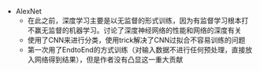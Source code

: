 * AlexNet
  * 在此之前，深度学习主要是以无监督的形式训练，因为有监督学习根本打不赢无监督的机器学习。讨论了深度神经网络的性能和网络的深度有关
  * 使用了CNN来进行分类，使用trick解决了CNN过拟合不容易训练的问题
  * 第一次用了EndtoEnd的方式训练（对输入数据不进行任何预处理，直接放入网络得到结果），但是作者没有凸显这一重大贡献 